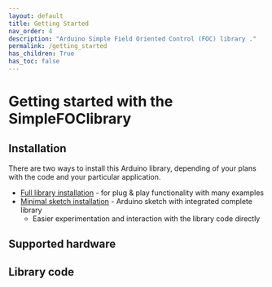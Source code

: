 ```yaml
---
layout: default
title: Getting Started
nav_order: 4
description: "Arduino Simple Field Oriented Control (FOC) library ."
permalink: /getting_started
has_children: True
has_toc: false
---
```



# Getting started with the <span class="simple">Simple<span class="foc">FOC</span>library</span> 

## Installation
There are two ways to install this Arduino library, depending of your plans with the code and your particular application.
- [Full library installation](library_download) - for plug & play functionality with many examples 
- [Minimal sketch installation](minimal_download) - Arduino sketch with integrated complete library
    - Easier experimentation and interaction with the library code directly

## Supported hardware

## Library code

